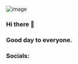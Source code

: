 
![image](https://user-images.githubusercontent.com/100477935/201358365-66373e6b-63db-4b65-9ed5-e503124471f3.png)

### Hi there 👋
### Good day to everyone.

### Socials:

<!--
**amokcatharsis/amokcatharsis** is a ✨ _special_ ✨ repository because its `README.md` (this file) appears on your GitHub profile.

Here are some ideas to get you started:

- 🔭 I’m currently working on ...
- 🌱 I’m currently learning ...
- 👯 I’m looking to collaborate on ...
- 🤔 I’m looking for help with ...
- 💬 Ask me about ...
- 📫 How to reach me: ...
- 😄 Pronouns: ...
- ⚡ Fun fact: ...
-->
